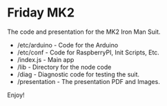 # Friday MK2

The code and presentation for the MK2 Iron Man Suit.

* /etc/arduino - Code for the Arduino
* /etc/conf - Code for RaspberryPI, Init Scripts, Etc.
* /index.js - Main app
* /lib - Directory for the node code
* /diag - Diagnostic code for testing the suit.
* /presentation - The presentation PDF and Images.

Enjoy!
